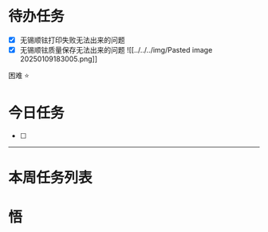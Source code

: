 # 待办任务
- [x] 无锡顺铉打印失败无法出来的问题
- [x] 无锡顺铉质量保存无法出来的问题
![[../../../img/Pasted image 20250109183005.png]]

困难
⭐

# 今日任务
- [ ] 




------
# 本周任务列表



# 悟